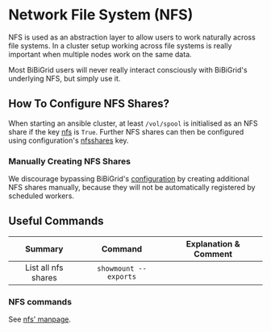 # Network File System (NFS)
NFS is used as an abstraction layer to allow users to work naturally across file systems.
In a cluster setup working across file systems is really important when multiple nodes work on the same data.

Most BiBiGrid users will never really interact consciously with BiBiGrid's underlying NFS, but simply use it.

## How To Configure NFS Shares?
When starting an ansible cluster, at least `/vol/spool` is initialised as an NFS share if the key 
[nfs](../features/configuration.md#nfs--optional-) is `True`.
Further NFS shares can then be configured using configuration's 
[nfsshares](../features/configuration.md#nfsshares--optional-) key.
### Manually Creating NFS Shares
We discourage bypassing BiBiGrid's [configuration](../features/configuration.md#nfsshares--optional-) by creating 
additional NFS shares manually, because they will not be automatically registered by scheduled workers.

## Useful Commands

|        Summary         |        Command         |                 Explanation & Comment                  |
|:----------------------:|:----------------------:|:------------------------------------------------------:|
|  List all nfs shares   | `showmount --exports`  |                                                        |

### NFS commands
See [nfs' manpage](https://man7.org/linux/man-pages/man5/nfs.5.html).
